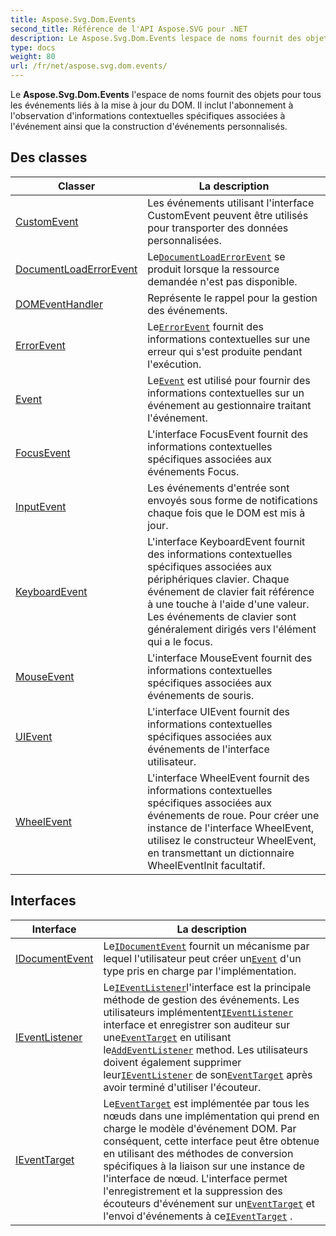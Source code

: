 ```yaml
---
title: Aspose.Svg.Dom.Events
second_title: Référence de l'API Aspose.SVG pour .NET
description: Le Aspose.Svg.Dom.Events lespace de noms fournit des objets pour tous les événements liés à la mise à jour du DOM. Il inclut labonnement à lobservation dinformations contextuelles spécifiques associées à lévénement ainsi que la construction dévénements personnalisés.
type: docs
weight: 80
url: /fr/net/aspose.svg.dom.events/
---
```

Le **Aspose.Svg.Dom.Events** l'espace de noms fournit des objets pour tous les événements liés à la mise à jour du DOM. Il inclut l'abonnement à l'observation d'informations contextuelles spécifiques associées à l'événement ainsi que la construction d'événements personnalisés.

## Des classes

| Classer | La description |
| --- | --- |
| [CustomEvent](./customevent/) | Les événements utilisant l'interface CustomEvent peuvent être utilisés pour transporter des données personnalisées. |
| [DocumentLoadErrorEvent](./documentloaderrorevent/) | Le[`DocumentLoadErrorEvent`](../aspose.svg.dom.events/documentloaderrorevent/) se produit lorsque la ressource demandée n'est pas disponible. |
| [DOMEventHandler](./domeventhandler/) | Représente le rappel pour la gestion des événements. |
| [ErrorEvent](./errorevent/) | Le[`ErrorEvent`](../aspose.svg.dom.events/errorevent/) fournit des informations contextuelles sur une erreur qui s'est produite pendant l'exécution. |
| [Event](./event/) | Le[`Event`](../aspose.svg.dom.events/event/) est utilisé pour fournir des informations contextuelles sur un événement au gestionnaire traitant l'événement. |
| [FocusEvent](./focusevent/) | L'interface FocusEvent fournit des informations contextuelles spécifiques associées aux événements Focus. |
| [InputEvent](./inputevent/) | Les événements d'entrée sont envoyés sous forme de notifications chaque fois que le DOM est mis à jour. |
| [KeyboardEvent](./keyboardevent/) | L'interface KeyboardEvent fournit des informations contextuelles spécifiques associées aux périphériques clavier. Chaque événement de clavier fait référence à une touche à l'aide d'une valeur. Les événements de clavier sont généralement dirigés vers l'élément qui a le focus. |
| [MouseEvent](./mouseevent/) | L'interface MouseEvent fournit des informations contextuelles spécifiques associées aux événements de souris. |
| [UIEvent](./uievent/) | L'interface UIEvent fournit des informations contextuelles spécifiques associées aux événements de l'interface utilisateur. |
| [WheelEvent](./wheelevent/) | L'interface WheelEvent fournit des informations contextuelles spécifiques associées aux événements de roue. Pour créer une instance de l'interface WheelEvent, utilisez le constructeur WheelEvent, en transmettant un dictionnaire WheelEventInit facultatif. |
## Interfaces

| Interface | La description |
| --- | --- |
| [IDocumentEvent](./idocumentevent/) | Le[`IDocumentEvent`](../aspose.svg.dom.events/idocumentevent/) fournit un mécanisme par lequel l'utilisateur peut créer un[`Event`](../aspose.svg.dom.events/event/) d'un type pris en charge par l'implémentation. |
| [IEventListener](./ieventlistener/) | Le[`IEventListener`](../aspose.svg.dom.events/ieventlistener/)l'interface est la principale méthode de gestion des événements. Les utilisateurs implémentent[`IEventListener`](../aspose.svg.dom.events/ieventlistener/) interface et enregistrer son auditeur sur une[`EventTarget`](../aspose.svg.dom/eventtarget/) en utilisant le[`AddEventListener`](../aspose.svg.dom/eventtarget/addeventlistener/) method. Les utilisateurs doivent également supprimer leur[`IEventListener`](../aspose.svg.dom.events/ieventlistener/) de son[`EventTarget`](../aspose.svg.dom/eventtarget/) après avoir terminé d'utiliser l'écouteur. |
| [IEventTarget](./ieventtarget/) | Le[`EventTarget`](../aspose.svg.dom/eventtarget/) est implémentée par tous les nœuds dans une implémentation qui prend en charge le modèle d'événement DOM. Par conséquent, cette interface peut être obtenue en utilisant des méthodes de conversion spécifiques à la liaison sur une instance de l'interface de nœud. L'interface permet l'enregistrement et la suppression des écouteurs d'événement sur un[`EventTarget`](../aspose.svg.dom/eventtarget/) et l'envoi d'événements à ce[`IEventTarget`](../aspose.svg.dom.events/ieventtarget/) . |


